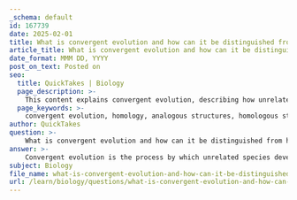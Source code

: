 ```yaml
---
_schema: default
id: 167739
date: 2025-02-01
title: What is convergent evolution and how can it be distinguished from homology?
article_title: What is convergent evolution and how can it be distinguished from homology?
date_format: MMM DD, YYYY
post_on_text: Posted on
seo:
  title: QuickTakes | Biology
  page_description: >-
    This content explains convergent evolution, describing how unrelated species can develop similar traits due to similar environmental pressures, and contrasts it with homology, where similarities arise from a common ancestor. It outlines key distinctions between convergent evolution and homology, emphasizing the importance of these concepts in evolutionary biology.
  page_keywords: >-
    convergent evolution, homology, analogous structures, homologous structures, common ancestry, evolutionary adaptations, phylogenetic analysis, species traits, anatomical differences, evolutionary relationships
author: QuickTakes
question: >-
    What is convergent evolution and how can it be distinguished from homology?
answer: >-
    Convergent evolution is the process by which unrelated species develop similar traits or adaptations in response to similar environmental pressures. This phenomenon occurs when different species face comparable challenges and evolve analogous structures or functions, despite not sharing a recent common ancestor. A classic example of convergent evolution is the development of wings in bats and birds; both have evolved the ability to fly, but their last common ancestor did not possess wings.\n\nIn contrast, homology refers to similarities in structure or function between different species that arise from a common ancestor. Homologous structures, such as the forelimbs of mammals (e.g., human arms, whale flippers, and bat wings), demonstrate how evolutionary processes can modify existing features for different functions. These structures indicate shared ancestry, even if their current functions differ.\n\nTo distinguish between convergent evolution and homology, one can consider the following points:\n\n1. **Common Ancestry**: Homologous traits arise from a shared ancestor, while analogous traits (resulting from convergent evolution) do not share a recent common ancestor.\n\n2. **Function vs. Structure**: Homologous structures may serve different functions but share a similar underlying anatomy, whereas analogous structures may serve similar functions but have different anatomical origins.\n\n3. **Phylogenetic Analysis**: When constructing phylogenetic trees, it is crucial to identify homologous traits, as they provide a more accurate basis for inferring evolutionary relationships. Analogous traits can lead to misconceptions about lineage connections.\n\n4. **Examples**: The forelimbs of mammals (homologous) versus the wings of bats and birds (analogous) illustrate the difference well. Both serve the function of flight, but their structural similarities arise from different evolutionary paths.\n\nUnderstanding these distinctions is essential for accurately interpreting evolutionary relationships and constructing phylogenetic trees.
subject: Biology
file_name: what-is-convergent-evolution-and-how-can-it-be-distinguished-from-homology.md
url: /learn/biology/questions/what-is-convergent-evolution-and-how-can-it-be-distinguished-from-homology
---
```


&nbsp;